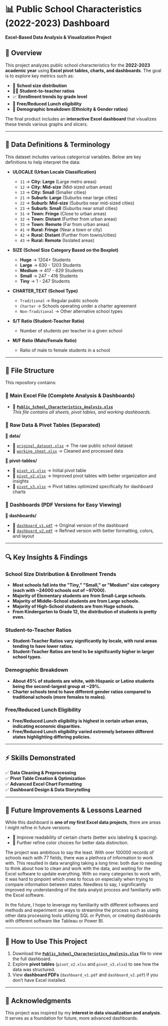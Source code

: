 # 📊 Public School Characteristics (2022-2023) Dashboard 
**Excel-Based Data Analysis & Visualization Project**

## 📌 Overview
This project analyzes public school characteristics for the **2022-2023 academic year** using **Excel pivot tables, charts, and dashboards**. The goal is to explore key metrics such as:  
- 🏫 **School size distribution**  
- 👩‍🏫 **Student-to-teacher ratios**  
- 📈 **Enrollment trends by grade level**  
- 🍱 **Free/Reduced Lunch eligibility**  
- 🎨 **Demographic breakdown (Ethnicity & Gender ratios)**  

The final product includes an **interactive Excel dashboard** that visualizes these trends various graphs and slicers.

---

## 📖 Data Definitions & Terminology  
This dataset includes various categorical variables. Below are key definitions to help interpret the data:  

- **ULOCALE (Urban Locale Classification)**  
  - `11` → **City: Large** (Large metro areas)  
  - `12` → **City: Mid-size** (Mid-sized urban areas)  
  - `13` → **City: Small** (Smaller cities)  
  - `21` → **Suburb: Large** (Suburbs near large cities)  
  - `22` → **Suburb: Mid-size** (Suburbs near mid-sized cities)  
  - `23` → **Suburb: Small** (Suburbs near small cities)  
  - `31` → **Town: Fringe** (Close to urban areas)  
  - `32` → **Town: Distant** (Further from urban areas)  
  - `33` → **Town: Remote** (Far from urban areas)  
  - `41` → **Rural: Fringe** (Near a town or city)  
  - `42` → **Rural: Distant** (Further from towns/cities)  
  - `43` → **Rural: Remote** (Isolated areas)  

- **SIZE (School Size Category Based on the Boxplot)**  
  - **Huge** → 1204+ Students 
  - **Large** → 630 - 1203 Students
  - **Medium** → 417 - 629 Students 
  - **Small** → 247 - 416 Students
  - **Tiny** → 1 - 247 Students

- **CHARTER_TEXT (School Type)**  
  - `Traditional` → Regular public schools  
  - `Charter` → Schools operating under a charter agreement  
  - `Non-Traditional` → Other alternative school types  

- **S/T Ratio (Student-Teacher Ratio)**  
  - Number of students per teacher in a given school  

- **M/F Ratio (Male/Female Ratio)**  
  - Ratio of male to female students in a school  

---

## 📂 File Structure
This repository contains:

### 🔹 **Main Excel File (Complete Analysis & Dashboards)**
- 📄 **[`Public_School_Characteristics_Analysis.xlsx`](./Public_School_Characteristics_Analysis.xlsx)**  
  _This file contains all sheets, pivot tables, and working dashboards._

### 🔹 **Raw Data & Pivot Tables (Separated)**
📂 **data/**  
- 📄 [`original_dataset.xlsx`](./data/original_dataset.xlsx) → The raw public school dataset  
- 📄 [`working_sheet.xlsx`](./data/working_sheet.xlsx) → Cleaned and processed data  

📂 **pivot-tables/**  
- 📄 [`pivot_v1.xlsx`](./pivot-tables/pivot_v1.xlsx) → Initial pivot table   
- 📄 [`pivot_v2.xlsx`](./pivot-tables/pivot_v2.xlsx) → Improved pivot tables with better organization and insights  
- 📄 [`pivot_v3.xlsx`](./pivot-tables/pivot_v3.xlsx) → Pivot tables optimized specifically for dashboard charts  

### 🔹 **Dashboards (PDF Versions for Easy Viewing)**
📂 **dashboards/**  
- 📄 [`dashboard_v1.pdf`](./dashboards/dashboard_v1.pdf) → Original version of the dashboard  
- 📄 [`dashboard_v2.pdf`](./dashboards/dashboard_v2.pdf) → Refined version with better formatting, colors, and layout  

---

## 🔍 Key Insights & Findings
### School Size Distribution & Enrollment Trends
- **Most schools fall into the "Tiny," "Small," or "Medium" size category (each with ~24000 schools out of ~97000).**
- **Majority of Elementary students are from Small-Large schools.**
- **Majority of Middle-School students are from Large schools.**
- **Majority of High-School students are from Huge schools.**
- **From Kindergarten to Grade 12, the distribution of students is pretty even.**
### Student-to-Teacher Ratios
- **Student-Teacher Ratios vary significantly by locale, with rural areas tending to have lower ratios.**
- **Student-Teacher Ratios are tend to be significantly higher in larger school types.**
### Demographic Breakdown
- **About 45% of students are white, with Hispanic or Latino students being the second-largest group at ~29%.**  
- **Charter schools tend to have different gender ratios compared to traditional schools (more females to males).**
### Free/Reduced Lunch Eligibility
- **Free/Reduced Lunch eligibility is highest in certain urban areas, indicating economic disparities.**
- **Free/Reduced Lunch eligibility varied extremely between different states highlighting differing policies.** 

---

## ⚡ Skills Demonstrated
✅ **Data Cleaning & Preprocessing**  
✅ **Pivot Table Creation & Optimization**  
✅ **Advanced Excel Chart Formatting**  
✅ **Dashboard Design & Data Storytelling**  

---

## 🔄 Future Improvements & Lessons Learned
While this dashboard is **one of my first Excel data projects**, there are areas I might refine in future versions:  
- 📌 Improve readability of certain charts (better axis labeling & spacing).  
- 📌 Further refine color choices for better data distinction.

The project was ambitious to say the least. With over 100000 records of schools each with 77 fields, there was a plethora of information to work with. This resulted in data wrangling taking a long time: both due to needing to think about how to clean and work with the data, and waiting for the Excel software to update everything. With so many categories to work with, it was hard to pinpoint which ones to focus on especially when trying to compare information between states. Needless to say, I significantly improved my understanding of the data analyst process and familiarity with the Excel software. 

In the future, I hope to leverage my familiarity with different softwares and methods and experiment on ways to streamline the process such as using other data processing tools utilizing SQL or Python, or creating dashboards with different software like Tableau or Power BI. 

---

## 🚀 How to Use This Project
1. Download the **[`Public_School_Characteristics_Analysis.xlsx`](./Public_School_Characteristics_2022-23_Analysis.xlsx)** file to view the full dashboard.  
2. Explore **pivot tables** (`pivot_v2.xlsx` and `pivot_v3.xlsx`) to see how the data was structured.  
3. View **dashboard PDFs** (`dashboard_v1.pdf` and `dashboard_v2.pdf`) if you don’t have Excel installed.  

---

## 🎯 Acknowledgments
This project was inspired by my **interest in data visualization and analysis**. It serves as a foundation for future, more advanced dashboards.  

